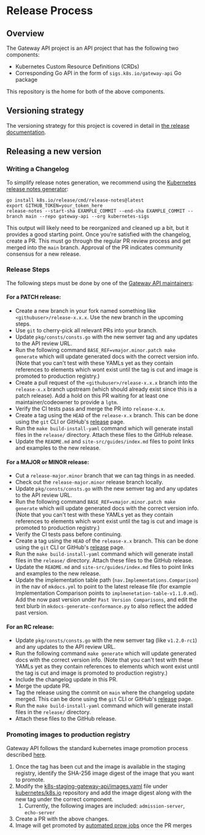 # Release Process

## Overview

The Gateway API project is an API project that has the following two components:
- Kubernetes Custom Resource Definitions (CRDs)
- Corresponding Go API in the form of `sigs.k8s.io/gateway-api` Go package

This repository is the home for both of the above components.

## Versioning strategy
The versioning strategy for this project is covered in detail in [the release
documentation].

[the release documentation]: https://gateway-api.sigs.k8s.io/concepts/versioning/

## Releasing a new version

### Writing a Changelog

To simplify release notes generation, we recommend using the [Kubernetes release
notes generator](https://github.com/kubernetes/release/blob/master/cmd/release-notes):

```
go install k8s.io/release/cmd/release-notes@latest
export GITHUB_TOKEN=your_token_here
release-notes --start-sha EXAMPLE_COMMIT --end-sha EXAMPLE_COMMIT --branch main --repo gateway-api --org kubernetes-sigs
```

This output will likely need to be reorganized and cleaned up a bit, but it
provides a good starting point. Once you're satisfied with the changelog, create
a PR. This must go through the regular PR review process and get merged into the
`main` branch. Approval of the PR indicates community consensus for a new
release.

### Release Steps

The following steps must be done by one of the [Gateway API maintainers][gateway-api-team]:

#### For a **PATCH** release:
- Create a new branch in your fork named something like `<githubuser>/release-x.x.x`. Use the new branch
  in the upcoming steps.
- Use `git` to cherry-pick all relevant PRs into your branch.
- Update `pkg/consts/consts.go` with the new semver tag and any updates to the API review URL.
- Run the following command `BASE_REF=vmajor.minor.patch make generate` which
  will update generated docs with the correct version info. (Note that you can't
  test with these YAMLs yet as they contain references to elements which wont
  exist until the tag is cut and image is promoted to production registry.)
- Create a pull request of the `<githubuser>/release-x.x.x` branch into the `release-x.x` branch upstream
  (which should already exist since this is a patch release). Add a hold on this PR waiting for at least
  one maintainer/codeowner to provide a `lgtm`.
- Verify the CI tests pass and merge the PR into `release-x.x`.
- Create a tag using the `HEAD` of the `release-x.x` branch. This can be done using the `git` CLI or
  GitHub's [release][release] page.
- Run the `make build-install-yaml` command which will generate install files in the `release/` directory.
  Attach these files to the GitHub release.
- Update the `README.md` and `site-src/guides/index.md` files to point links and examples to the new release.

#### For a **MAJOR** or **MINOR** release:
- Cut a `release-major.minor` branch that we can tag things in as needed.
- Check out the `release-major.minor` release branch locally.
- Update `pkg/consts/consts.go` with the new semver tag and any updates to the API review URL.
- Run the following command `BASE_REF=vmajor.minor.patch make generate` which
  will update generated docs with the correct version info. (Note that you can't
  test with these YAMLs yet as they contain references to elements which wont
  exist until the tag is cut and image is promoted to production registry.)
- Verify the CI tests pass before continuing.
- Create a tag using the `HEAD` of the `release-x.x` branch. This can be done using the `git` CLI or
  GitHub's [release][release] page.
- Run the `make build-install-yaml` command which will generate install files in the `release/` directory.
  Attach these files to the GitHub release.
- Update the `README.md` and `site-src/guides/index.md` files to point links and examples to the new release.
- Update the implementation table path (`nav.Implementations.Comparison`) in the nav of `mkdocs.yml` to point to the latest release file (for example Implementation Comparison points to `implmenetation-table-v1.1.0.md`). Add the now past version under `Past Version Comparisons`, and edit the text blurb in `mkdocs-generate-conformance.py` to also reflect the added past version.

#### For an **RC** release:
- Update `pkg/consts/consts.go` with the new semver tag (like `v1.2.0-rc1`) and any updates to the API review URL.
- Run the following command `make generate` which
  will update generated docs with the correct version info. (Note that you can't
  test with these YAMLs yet as they contain references to elements which wont
  exist until the tag is cut and image is promoted to production registry.)
- Include the changelog update in this PR.
- Merge the update PR.
- Tag the release using the commit on `main` where the changelog update merged.
  This can  be done using the `git` CLI or GitHub's [release][release]
  page.
- Run the `make build-install-yaml` command which will generate
  install files in the `release/` directory.
- Attach these files to the GitHub release.

### Promoting images to production registry
Gateway API follows the standard kubernetes image promotion process described [here][kubernetes-image-promotion].

1. Once the tag has been cut and the image is available in the staging registry,
   identify the SHA-256 image digest of the image that you want to promote.
2. Modify the
   [k8s-staging-gateway-api/images.yaml](https://github.com/kubernetes/k8s.io/blob/main/registry.k8s.io/images/k8s-staging-gateway-api/images.yaml)
   file under [kubernetes/k8s.io](https://github.com/kubernetes/k8s.io)
   repository and add the image digest along with the new tag under the correct
   component.
   1. Currently, the following images are included: `admission-server`, `echo-server`
3. Create a PR with the above changes.
4. Image will get promoted by [automated prow jobs][kubernetes-image-promotion]
   once the PR merges

[release]: https://github.com/kubernetes-sigs/gateway-api/releases
[gateway-api-team]: https://github.com/kubernetes/org/blob/main/config/kubernetes-sigs/sig-network/teams.yaml
[kubernetes-image-promotion]: https://github.com/kubernetes/k8s.io/tree/main/registry.k8s.io#image-promoter
